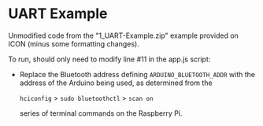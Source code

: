 # UART Example

Unmodified code from the "1_UART-Example.zip" example provided on ICON (minus some formatting changes).

To run, should only need to modify line #11 in the app.js script: 
    
  - Replace the Bluetooth address defining `ARDUINO_BLUETOOTH_ADDR` with the address of the Arduino being used, as determined from the 
  
      `hciconfig` > `sudo bluetoothctl` > `scan on` 
    
    series of terminal commands on the Raspberry Pi.
